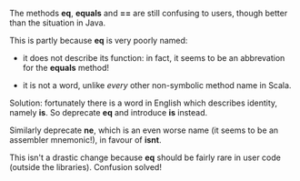 The methods **eq**, **equals** and **==** are still confusing to users, though better than the situation in Java.

This is partly because **eq** is very poorly named:

- it does not describe its function: in fact, it seems to be an abbrevation for the **equals** method!

- it is not a word, unlike *every* other non-symbolic method name in Scala.

Solution: fortunately there is a word in English which describes identity, namely **is**. So deprecate **eq** and introduce **is** instead.

Similarly deprecate **ne**, which is an even worse name (it seems to be an assembler mnemonic!), in favour of **isnt**.

This isn't a drastic change because **eq** should be fairly rare in user code (outside the libraries). Confusion solved!
